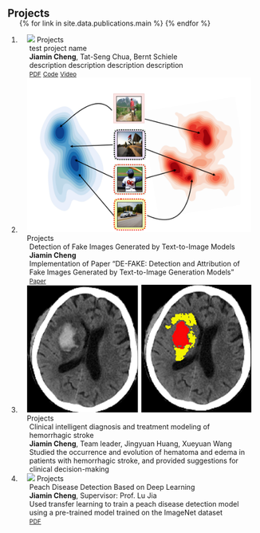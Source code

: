 <h1 id="publications"></h1>

<h2 style="margin: 60px 0px -15px;">Projects</h2>


<div class="publications">
<ol class="bibliography">

{% for link in site.data.publications.main %}
{% endfor %}
<li>
<div class="pub-row">
  <div class="col-sm-3 abbr" style="position: relative;padding-right: 15px;padding-left: 15px;">
    <img src="https://img.yliu.me/teaser/MTL_CVPR.png" class="teaser img-fluid z-depth-1">
            <abbr class="badge">Projects</abbr>
  </div>
  <div class="col-sm-9" style="position: relative;padding-right: 15px;padding-left: 20px;">
      <div class="title">test project name</div>
      <div class="author"><strong>Jiamin Cheng</strong>, Tat-Seng Chua, Bernt Schiele</div>
      <div class="periodical">description description description description</div>
    <div class="links">
      <a href="https://openaccess.thecvf.com/content_CVPR_2019/papers/Sun_Meta-Transfer_Learning_for_Few-Shot_Learning_CVPR_2019_paper.pdf" class="btn btn-sm z-depth-0" role="button" target="_blank" style="font-size:12px;">PDF</a>
      <a href="https://github.com/yaoyao-liu/meta-transfer-learning" class="btn btn-sm z-depth-0" role="button" target="_blank" style="font-size:12px;">Code</a>
      <a href="https://www.bilibili.com/video/BV1Jc411K7Pe?t=12.9" class="btn btn-sm z-depth-0" role="button" target="_blank" style="font-size:12px;">Video</a>
    </div>
  </div>
</div>
</li>



<li>
<div class="pub-row">
  <div class="col-sm-3 abbr" style="position: relative;padding-right: 15px;padding-left: 15px;">
    <img src="files/proj/defake/fig.png" class="teaser img-fluid z-depth-1">
            <abbr class="badge">Projects</abbr>
  </div>
  <div class="col-sm-9" style="position: relative;padding-right: 15px;padding-left: 20px;">
      <div class="title">Detection of Fake Images Generated by Text-to-Image Models</div>
      <div class="author"><strong>Jiamin Cheng</strong></div>
      <div class="periodical">Implementation of Paper “DE-FAKE: Detection and Attribution of Fake Images Generated by Text-to-Image Generation Models”</div>
    <div class="links">
      <a href="https://arxiv.org/abs/2210.06998" class="btn btn-sm z-depth-0" role="button" target="_blank" style="font-size:12px;">Paper</a>
    </div>
  </div>
</div>
</li>



<li>
<div class="pub-row">
  <div class="col-sm-3 abbr" style="position: relative;padding-right: 15px;padding-left: 15px;">
    <img src="files/proj/model2023/fig.png" class="teaser img-fluid z-depth-1">
            <abbr class="badge">Projects</abbr>
  </div>
  <div class="col-sm-9" style="position: relative;padding-right: 15px;padding-left: 20px;">
      <div class="title">Clinical intelligent diagnosis and treatment modeling of hemorrhagic stroke</div>
      <div class="author"><strong>Jiamin Cheng</strong>, Team leader, Jingyuan Huang, Xueyuan Wang</div>
      <div class="periodical">Studied the occurrence and evolution of hematoma and edema in patients with hemorrhagic stroke, and provided suggestions for clinical decision-making</div>
    <div class="links">
    </div>
  </div>
</div>
</li>



<li>
<div class="pub-row">
  <div class="col-sm-3 abbr" style="position: relative;padding-right: 15px;padding-left: 15px;">
    <img src="files/proj/peach2022/demo.gif" class="teaser img-fluid z-depth-1">
            <abbr class="badge">Projects</abbr>
  </div>
  <div class="col-sm-9" style="position: relative;padding-right: 15px;padding-left: 20px;">
      <div class="title">Peach Disease Detection Based on Deep Learning</div>
      <div class="author"><strong>Jiamin Cheng</strong>, Supervisor: Prof. Lu Jia</div>
      <div class="periodical">Used transfer learning to train a peach disease detection model using a pre-trained model trained on the ImageNet dataset</div>
    <div class="links">
      <a href="files/proj/peach2022/peach2022.pdf" class="btn btn-sm z-depth-0" role="button" target="_blank" style="font-size:12px;">PDF</a>
    </div>
  </div>
</div>
</li>

</ol>
</div>
